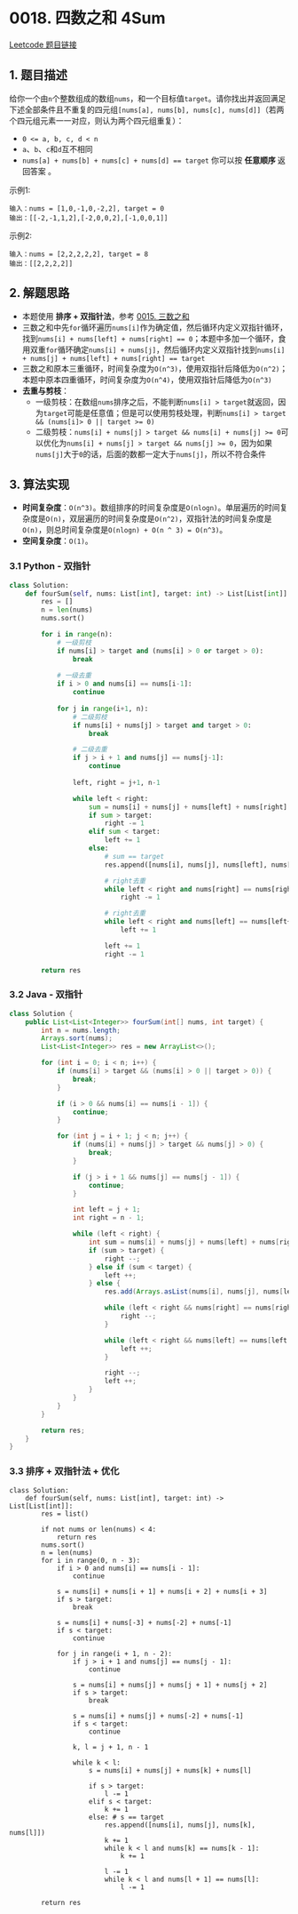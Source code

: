 # 0018. 四数之和 4Sum
[Leetcode 题目链接](https://leetcode.com/problems/4sum/description/)

## 1. 题目描述
给你一个由`n`个整数组成的数组`nums`，和一个目标值`target`。请你找出并返回满足下述全部条件且不重复的四元组`[nums[a], nums[b], nums[c], nums[d]]`（若两个四元组元素一一对应，则认为两个四元组重复）：

* `0 <= a, b, c, d < n`
* `a`、`b`、`c`和`d`互不相同
* `nums[a] + nums[b] + nums[c] + nums[d] == target`
你可以按 **任意顺序** 返回答案 。

示例1:
```
输入：nums = [1,0,-1,0,-2,2], target = 0
输出：[[-2,-1,1,2],[-2,0,0,2],[-1,0,0,1]]
```

示例2:
```
输入：nums = [2,2,2,2,2], target = 8
输出：[[2,2,2,2]]
```

## 2. 解题思路
* 本题使用 **排序 + 双指针法**，参考 [0015. 三数之和](/leetcode/0015_三数之和.md)
* 三数之和中先`for`循环遍历`nums[i]`作为确定值，然后循环内定义双指针循环，找到`nums[i] + nums[left] + nums[right] == 0`；本题中多加一个循环，食用双重`for`循环确定`nums[i] + nums[j]`，然后循环内定义双指针找到`nums[i] + nums[j] + nums[left] + nums[right] == target`
* 三数之和原本三重循环，时间复杂度为`O(n^3)`，使用双指针后降低为`O(n^2)`；本题中原本四重循环，时间复杂度为`O(n^4)`，使用双指针后降低为`O(n^3)`
* **去重与剪枝**：
  * 一级剪枝：在数组`nums`排序之后，不能判断`nums[i] > target`就返回，因为`target`可能是任意值；但是可以使用剪枝处理，判断`nums[i] > target && (nums[i]> 0 || target >= 0)`
  * 二级剪枝：`nums[i] + nums[j] > target && nums[i] + nums[j] >= 0`可以优化为`nums[i] + nums[j] > target && nums[j] >= 0`，因为如果`nums[j]`大于`0`的话，后面的数都一定大于`nums[j]`，所以不符合条件

## 3. 算法实现
* **时间复杂度**：`O(n^3)`。数组排序的时间复杂度是`O(nlogn)`。单层遍历的时间复杂度是`O(n)`，双层遍历的时间复杂度是`O(n^2)`，双指针法的时间复杂度是`O(n)`，则总时间复杂度是`O(nlogn) + O(n ^ 3) = O(n^3)`。
* **空间复杂度**：`O(1)`。

### 3.1 Python - 双指针
```Python
class Solution:
    def fourSum(self, nums: List[int], target: int) -> List[List[int]]:
        res = []
        n = len(nums)
        nums.sort()

        for i in range(n):
            # 一级剪枝
            if nums[i] > target and (nums[i] > 0 or target > 0):
                break
            
            # 一级去重
            if i > 0 and nums[i] == nums[i-1]:
                continue
            
            for j in range(i+1, n):
                # 二级剪枝
                if nums[i] + nums[j] > target and target > 0:
                    break

                # 二级去重
                if j > i + 1 and nums[j] == nums[j-1]:
                    continue
                
                left, right = j+1, n-1

                while left < right:
                    sum = nums[i] + nums[j] + nums[left] + nums[right]
                    if sum > target:
                        right -= 1
                    elif sum < target:
                        left += 1
                    else:
                        # sum == target
                        res.append([nums[i], nums[j], nums[left], nums[right]])

                        # right去重
                        while left < right and nums[right] == nums[right-1]:
                            right -= 1

                        # right去重
                        while left < right and nums[left] == nums[left+1]:
                            left += 1

                        left += 1
                        right -= 1

        return res
```

### 3.2 Java - 双指针
```java
class Solution {
    public List<List<Integer>> fourSum(int[] nums, int target) {
        int n = nums.length;
        Arrays.sort(nums);
        List<List<Integer>> res = new ArrayList<>();

        for (int i = 0; i < n; i++) {
            if (nums[i] > target && (nums[i] > 0 || target > 0)) {
                break;
            }

            if (i > 0 && nums[i] == nums[i - 1]) {
                continue;
            }

            for (int j = i + 1; j < n; j++) {
                if (nums[i] + nums[j] > target && nums[j] > 0) {
                    break;
                }

                if (j > i + 1 && nums[j] == nums[j - 1]) {
                    continue;
                }

                int left = j + 1;
                int right = n - 1;

                while (left < right) {
                    int sum = nums[i] + nums[j] + nums[left] + nums[right];
                    if (sum > target) {
                        right --;
                    } else if (sum < target) {
                        left ++;
                    } else {
                        res.add(Arrays.asList(nums[i], nums[j], nums[left], nums[right]));

                        while (left < right && nums[right] == nums[right - 1]) {
                            right --;
                        }

                        while (left < right && nums[left] == nums[left + 1]) {
                            left ++;
                        }

                        right --;
                        left ++;
                    }
                }
            }
        }

        return res;   
    }
}
```

### 3.3 排序 + 双指针法 + 优化
```Py
class Solution:
    def fourSum(self, nums: List[int], target: int) -> List[List[int]]:
        res = list()

        if not nums or len(nums) < 4:
            return res
        nums.sort()
        n = len(nums)
        for i in range(0, n - 3):
            if i > 0 and nums[i] == nums[i - 1]:
                continue

            s = nums[i] + nums[i + 1] + nums[i + 2] + nums[i + 3]
            if s > target:
                break

            s = nums[i] + nums[-3] + nums[-2] + nums[-1]
            if s < target:
                continue
 
            for j in range(i + 1, n - 2):
                if j > i + 1 and nums[j] == nums[j - 1]:
                    continue

                s = nums[i] + nums[j] + nums[j + 1] + nums[j + 2]
                if s > target:
                    break

                s = nums[i] + nums[j] + nums[-2] + nums[-1]
                if s < target:
                    continue

                k, l = j + 1, n - 1

                while k < l:
                    s = nums[i] + nums[j] + nums[k] + nums[l]

                    if s > target:
                        l -= 1
                    elif s < target:
                        k += 1
                    else: # s == target
                        res.append([nums[i], nums[j], nums[k], nums[l]])
                        k += 1
                        while k < l and nums[k] == nums[k - 1]:
                            k += 1
                        
                        l -= 1
                        while k < l and nums[l + 1] == nums[l]:
                            l -= 1

        return res
```